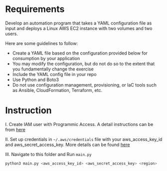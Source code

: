 # Requirements

Develop an automation program that takes a YAML configuration file as input and deploys a Linux AWS EC2 instance with two volumes and two users.

Here are some guidelines to follow:

- Create a YAML file based on the configuration provided below for consumption by your application
- You may modify the configuration, but do not do so to the extent that you fundamentally change the exercise
- Include the YAML config file in your repo
- Use Python and Boto3
- Do not use configuration management, provisioning, or IaC tools such as Ansible, CloudFormation, Terraform, etc.


# Instruction

I. Create IAM user with Programmic Access. A detail instructions can be from [here](https://docs.aws.amazon.com/IAM/latest/UserGuide/id_users_create.html)

II. Set up credentials in `~/.aws/credentials` file with your aws_access_key_id and aws_secret_access_key. More details can be found [here](https://docs.aws.amazon.com/cli/latest/userguide/cli-configure-files.html)

III. Navigate to this folder and Run `main.py` 

```python
python3 main.py <aws_access_key_id> <aws_secret_access_key> <region> 
```

